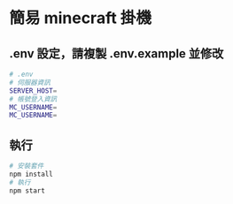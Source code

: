 # 簡易 minecraft 掛機

## .env 設定，請複製 .env.example 並修改

```bash
# .env
# 伺服器資訊
SERVER_HOST=
# 帳號登入資訊
MC_USERNAME=
MC_USERNAME=
```

## 執行

```bash
# 安裝套件
npm install
# 執行
npm start
```

